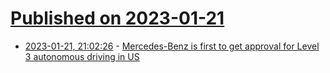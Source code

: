 # [Published on 2023-01-21](index.md)

* [2023-01-21, 21:02:26](https://news.ycombinator.com/item?id=34470491) - [Mercedes-Benz is first to get approval for Level 3 autonomous driving in US](https://www.arenaev.com/mercedesbenz_is_first_to_get_approval_for_level_3_autonomous_driving_in_us-news-1267.php)
